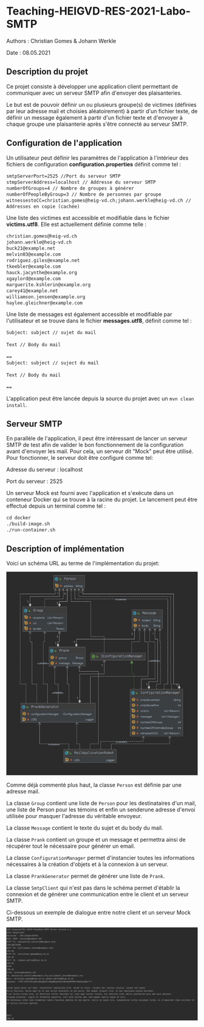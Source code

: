 # Teaching-HEIGVD-RES-2021-Labo-SMTP

Authors : Christian Gomes & Johann Werkle

Date : 08.05.2021

## Description du projet

Ce projet consiste à développer une application client permettant de communiquer avec un serveur SMTP afin d'envoyer des plaisanteries.

Le but est de pouvoir définir un ou plusieurs groupe(s) de victimes (définies par leur adresse mail et choisies aléatoirement) à partir d'un fichier texte, de définir un message également à partir d'un fichier texte et d'envoyer à chaque groupe une plaisanterie après s'être connecté au serveur SMTP.

## Configuration de l'application

Un utilisateur peut définir les paramètres de l'application à l'intérieur des fichiers de configuration **configuration.properties** définit comme tel :

```properties
smtpServerPort=2525 //Port du serveur SMTP
stmpServerAddress=localhost	// Addresse du serveur SMTP
numberOfGroups=4 // Nombre de groupes à générer
numberOfPeopleByGroup=3 // Nombre de personnes par groupe
witnessestoCC=christian.gomes@heig-vd.ch;johann.werkle@heig-vd.ch // Addresses en copie (cachée)
```

Une liste des victimes est accessible et modifiable dans le fichier **victims.utf8**. Elle est actuellement définie comme telle : 

```
christian.gomes@heig-vd.ch
johann.werkle@heig-vd.ch
buck21@example.net
melvin03@example.com
rodriguez.giles@example.net
tkeebler@example.com
hauck.jacynthe@example.org
xgaylord@example.com
marguerite.kshlerin@example.org
carey41@example.net
williamson.jensen@example.org
haylee.gleichner@example.com
```

Une liste de messages est également accessible et modifiable par l'utilisateur et se trouve dans le fichier **messages.utf8**, définit comme tel : 

```
Subject: subject // sujet du mail

Text // Body du mail

==
Subject: subject // suject du mail

Text // Body du mail

==
```



L'application peut être lancée depuis la source du projet avec un `mvn clean install`.

## Serveur SMTP

En parallèle de l'application, il peut être intéressant de lancer un serveur SMTP de test afin de valider le bon fonctionnement de la configuration avant d'envoyer les mail. Pour cela, un serveur dit "Mock" peut être utilisé. Pour fonctionner, le serveur doit être configuré comme tel:

Adresse du serveur : localhost

Port du serveur : 2525

Un serveur Mock est fourni avec l'application et s'exécute dans un conteneur Docker qui se trouve à la racine du projet. Le lancement peut être effectué depuis un terminal comme tel : 

```
cd docker
./build-image.sh
./run-container.sh
```

## Description of implémentation

Voici un schéma URL au terme de l'implémentation du projet: 

![UML](./UML.jpeg)

Comme déjà commenté plus haut, la classe `Person` est définie par une adresse mail.

La classe `Group` contient une liste de `Person` pour les destinataires d'un mail, une liste de Person pour les témoins et enfin un senderune adresse d'envoi utilisée pour masquer l'adresse du véritable envoyeur.

La classe `Message` contient le texte du sujet et du body du mail.

La classe `Prank` contient un groupe et un message et permettra ainsi de récupérer tout le nécessaire pour générer un email.

La classe `ConfigurationManager` permet d'instancier toutes les informations nécessaires à la création d'objets et à la connexion à un serveur.

La classe `PrankGenerator` permet de générer une liste de `Prank`.

La classe `SmtpClient` qui n'est pas dans le schéma permet d'établir la connexion et de générer une communication entre le client et un serveur SMTP.



Ci-dessous un exemple de dialogue entre notre client et un serveur Mock SMTP.

![dialogues](./dialogues.jpeg)